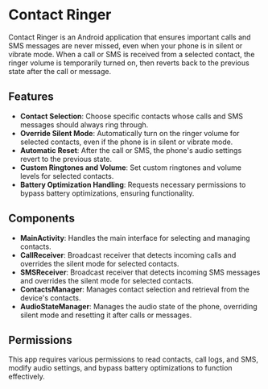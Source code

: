 # Contact Ringer

Contact Ringer is an Android application that ensures important calls and SMS messages are never missed, even when your phone is in silent or vibrate mode. When a call or SMS is received from a selected contact, the ringer volume is temporarily turned on, then reverts back to the previous state after the call or message.

## Features

- **Contact Selection**: Choose specific contacts whose calls and SMS messages should always ring through.
- **Override Silent Mode**: Automatically turn on the ringer volume for selected contacts, even if the phone is in silent or vibrate mode.
- **Automatic Reset**: After the call or SMS, the phone's audio settings revert to the previous state.
- **Custom Ringtones and Volume**: Set custom ringtones and volume levels for selected contacts.
- **Battery Optimization Handling**: Requests necessary permissions to bypass battery optimizations, ensuring functionality.

## Components

- **MainActivity**: Handles the main interface for selecting and managing contacts.
- **CallReceiver**: Broadcast receiver that detects incoming calls and overrides the silent mode for selected contacts.
- **SMSReceiver**: Broadcast receiver that detects incoming SMS messages and overrides the silent mode for selected contacts.
- **ContactsManager**: Manages contact selection and retrieval from the device's contacts.
- **AudioStateManager**: Manages the audio state of the phone, overriding silent mode and resetting it after calls or messages.

## Permissions

This app requires various permissions to read contacts, call logs, and SMS, modify audio settings, and bypass battery optimizations to function effectively.
